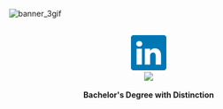 ![banner_3gif](https://github.com/user-attachments/assets/bd9b0358-5406-4111-b104-f2854f24e246)

<div align="center">
  <br/>
  <a href=”https://www.linkedin.com/in/sargu/">
    <img src="https://github.com/Sargunan1213/Sargunan1213/blob/main/assests/linkedin.svg"/>
  </a>
</div>

<div align="center">
  <img  src="https://readme-components.vercel.app/api?component=experience&company=UniversityOfToronto&textfill=B16D56&fill=EBDDC3"></img>
  <p><strong>Bachelor's Degree with Distinction</strong></p>

</div>
